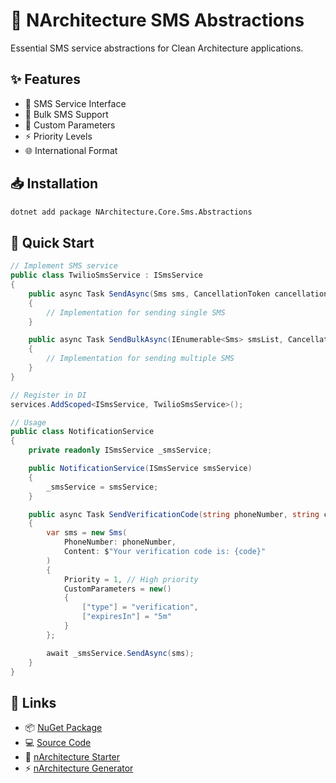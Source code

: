 # 📱 NArchitecture SMS Abstractions

Essential SMS service abstractions for Clean Architecture applications.

## ✨ Features

- 📨 SMS Service Interface
- 🔄 Bulk SMS Support
- 🎯 Custom Parameters
- ⚡ Priority Levels
- 🌐 International Format

## 📥 Installation

```bash
dotnet add package NArchitecture.Core.Sms.Abstractions
```

## 🚦 Quick Start

```csharp
// Implement SMS service
public class TwilioSmsService : ISmsService
{
    public async Task SendAsync(Sms sms, CancellationToken cancellationToken = default)
    {
        // Implementation for sending single SMS
    }

    public async Task SendBulkAsync(IEnumerable<Sms> smsList, CancellationToken cancellationToken = default)
    {
        // Implementation for sending multiple SMS
    }
}

// Register in DI
services.AddScoped<ISmsService, TwilioSmsService>();

// Usage
public class NotificationService
{
    private readonly ISmsService _smsService;

    public NotificationService(ISmsService smsService)
    {
        _smsService = smsService;
    }

    public async Task SendVerificationCode(string phoneNumber, string code)
    {
        var sms = new Sms(
            PhoneNumber: phoneNumber,
            Content: $"Your verification code is: {code}"
        ) 
        {
            Priority = 1, // High priority
            CustomParameters = new()
            {
                ["type"] = "verification",
                ["expiresIn"] = "5m"
            }
        };

        await _smsService.SendAsync(sms);
    }
}
```

## 🔗 Links

- 📦 [NuGet Package](https://www.nuget.org/packages/NArchitecture.Core.Sms.Abstractions)
- 💻 [Source Code](https://github.com/kodlamaio-projects/nArchitecture.Core)
- 🚀 [nArchitecture Starter](https://github.com/kodlamaio-projects/nArchitecture)
- ⚡ [nArchitecture Generator](https://github.com/kodlamaio-projects/nArchitecture.Gen)
